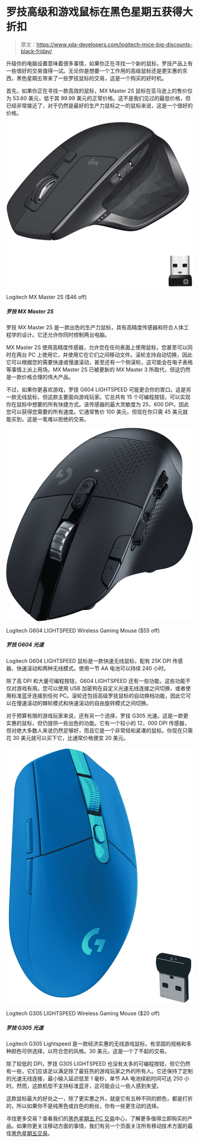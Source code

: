 # 罗技高级和游戏鼠标在黑色星期五获得大折扣

> 原文：<https://www.xda-developers.com/logitech-mice-big-discounts-black-friday/>

升级你的电脑设置意味着很多事情，如果你正在寻找一个新的鼠标，罗技产品上有一些很好的交易值得一试。无论你是想要一个工作用的高级鼠标还是更实惠的东西，黑色星期五带来了一些罗技鼠标的交易，这是一个购买的好时机。

首先，如果你正在寻找一款高效的鼠标，MX Master 2S 鼠标在亚马逊上的售价仅为 53.60 美元，低于其 99.99 美元的正常价格。这不是我们见过的最低价格，但已经非常接近了，对于仍然是最好的生产力鼠标之一的鼠标来说，这是一个很好的价格。

 <picture>![The Logitech MX Master 2S is a fantastic productivity mouse with a high-precision sensor and an ergonomic design. It also allows you to control two PCs at the same time.](img/1ba8179da5c452ffe56aaae5d726925a.png)</picture> 

Logitech MX Master 2S ($46 off)

##### 罗技 MX Master 2S

罗技 MX Master 2S 是一款出色的生产力鼠标，具有高精度传感器和符合人体工程学的设计。它还允许你同时控制两台电脑。

MX Master 2S 使用高精度传感器，允许您在任何表面上使用鼠标，您甚至可以同时在两台 PC 上使用它，并使用它在它们之间移动文件。滚轮支持自动切换，因此它可以根据您的需要快速或慢速滚动，甚至还有一个侧滚轮，这可能会在电子表格等事情上派上用场。MX Master 2S 已被更新的 MX Master 3 所取代，但这仍然是一款价格合理的伟大产品。

不过，如果你更喜欢游戏，罗技 G604 LIGHTSPEED 可能更合你的胃口。这是另一款无线鼠标，但这款主要面向游戏玩家。它总共有 15 个可编程按钮，可以实现你在鼠标中想要的所有快捷方式。该传感器的最大灵敏度为 25，600 DPI，因此您可以获得您需要的所有速度。它通常售价 100 美元，但现在你只需 45 美元就能买到，这是一笔难以拒绝的交易。

 <picture>![The Logitech G604 LIGHTSPEED mouse is fast wireless mouse with a 25K DPI sensor, fast scrolling, and two wireless modes. It can last up to 240 hours on a single AA battery.](img/4b87c130ad42ec4bb28173609b7e6e80.png)</picture> 

Logitech G604 LIGHTSPEED Wireless Gaming Mouse ($55 off)

##### 罗技 G604 光速

Logitech G604 LIGHTSPEED 鼠标是一款快速无线鼠标，配有 25K DPI 传感器、快速滚动和两种无线模式。使用一节 AA 电池可以持续 240 小时。

除了高 DPI 和大量可编程按钮，G604 LIGHTSPEED 还有一些功能，这些功能不仅对游戏有用。您可以使用 USB 加密狗在自定义光速无线连接之间切换，或者使用标准蓝牙连接到任何 PC。滚轮还包括高级罗技鼠标的自动换档功能，因此它可以在慢速滚动的棘轮模式和快速滚动的自由旋转模式之间切换。

对于预算有限的游戏玩家来说，还有另一个选择，罗技 G305 光速。这是一款更实惠的鼠标，但仍提供一些出色的功能。它有一个较小的 12，000 DPI 传感器，但对绝大多数人来说仍然足够好，而且它是一个非常轻和紧凑的鼠标。你现在只需花 30 美元就可以买下它，比通常价格便宜 20 美元。

 <picture>![The Logitech G305 Lightspeed is an affordable wireless gaming mouse with solid specs and multiple colors to choose from to match your style. For $30, it's a fantastic deal.](img/cfb75d6e68db6ac20f7ef2d67b88f79d.png)</picture> 

Logitech G305 LIGHTSPEED Wireless Gaming Mouse ($20 off)

##### 罗技 G305 光速

Logitech G305 Lightspeed 是一款经济实惠的无线游戏鼠标，有坚固的规格和多种颜色可供选择，以符合您的风格。30 美元，这是一个了不起的交易。

除了较低的 DPI，罗技 G305 LIGHTSPEED 也没有太多的可编程按钮，但它仍然有一些，它们应该足以满足除了最狂热的游戏玩家之外的所有人。它还保持了定制的光速无线连接，最小输入延迟低至 1 毫秒，单节 AA 电池续航时间可达 250 小时。然而，这款机型不支持标准蓝牙，这可能会让一些人感到失望。

这款鼠标最大的好处之一，除了更实惠之外，就是它有五种不同的颜色，都是打折的，所以如果你不是纯黑色或白色的粉丝，你有一些更生动的选择。

寻找更多交易？查看我们的[黑色星期五 PC 交易](https://www.xda-developers.com/best-black-friday-pc-gaming-deals/)中心，了解更多值得立即购买的产品。如果你更关注移动方面的事情，我们有另一个页面关注所有移动技术方面的最佳[黑色星期五交易](https://www.xda-developers.com/black-friday/)。